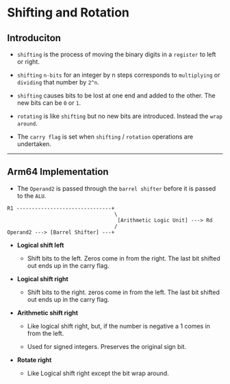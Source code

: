 # Shifting and Rotation

## Introduciton

* `shifting` is the process of moving the binary digits in a `register` to left or right.

* `shifting` `n-bits` for an integer by n steps corresponds to `multiplying` or `dividing` that number by `2^n`.

* `shifting` causes bits to be lost at one end and added to the other. The new bits can be `0` or `1`.

* `rotating` is like `shifting` but no new bits are introduced. Instead the `wrap around`.

* The `carry flag` is set when `shifting` / `rotation` operations are undertaken.

---

## Arm64 Implementation

* The `Operand2` is passed through the `barrel shifter` before it is passed to the `ALU`.

```
R1 -------------------------------+
                                   \
                                    [Arithmetic Logic Unit] ---> Rd
                                   /
Operand2 ---> [Barrel Shifter] ---+
```

* __Logical shift left__

    * Shift bits to the left. Zeros come in from the right. The last bit shifted out ends up in the carry flag.

* __Logical shift right__

    * Shift bits to the right. zeros come in from the left. The last bit shifted out ends up in the carry flag. 

* __Arithmetic shift right__

    * Like logical shift right, but, if the number is negative a 1 comes in from the left.

    * Used for signed integers. Preserves the original sign bit.

* __Rotate right__

    * Like Logical shift right except the bit wrap around.